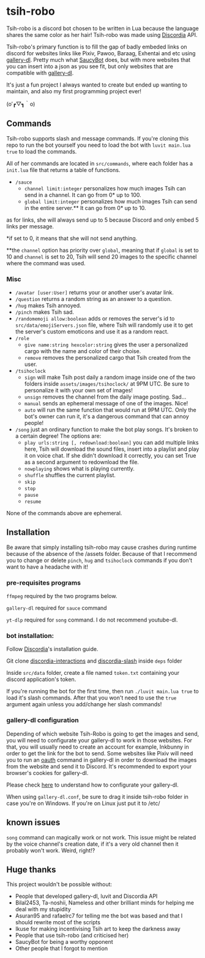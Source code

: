 # tsih-robo

Tsih-robo is a discord bot chosen to be written in Lua because the language shares the same color as her hair! Tsih-robo was made using [Discordia](https://github.com/SinisterRectus/discordia) API.

Tsih-robo's primary function is to fill the gap of badly embeded links on discord for websites links like Pixiv, Pawoo, Baraag, Exhentai and etc using [gallery-dl](https://github.com/mikf/gallery-dl). Pretty much what [SaucyBot](https://github.com/Sn0wCrack/saucybot-discord) does, but with more websites that you can insert into a json as you see fit, but only websites that are compatible with [gallery-dl](https://github.com/mikf/gallery-dl).

It's just a fun project I always wanted to create but ended up wanting to maintain, and also my first programming project ever!

(o′┏▽┓｀o)

## Commands

Tsih-robo supports slash and message commands. If you're cloning this repo to run the bot yourself you need to load the bot with `luvit main.lua true` to load the commands.

All of her commands are located in `src/commands`, where each folder has a `init.lua` file that returns a table of functions.

- `/sauce`
    - `channel limit:integer` personalizes how much images Tsih can send in a channel. It can go from 0* up to 100.
    - `global limit:integer` personalizes how much images Tsih can send in the entire server.** It can go from 0* up to 10.

as for links, she will always send up to 5 because Discord and only embed 5 links per message.

*if set to 0, it means that she will not send anything.

**the `channel` option has priority over `global`, meaning that if `global` is set to 10 and `channel` is set to 20, Tsih will send 20 images to the specific channel where the command was used.

### Misc

- `/avatar [user:User]` returns your or another user's avatar link.
- `/question` returns a random string as an answer to a question.
- `/hug` makes Tsih annoyed.
- `/pinch` makes Tsih sad.
- `/randomemoji allow:boolean` adds or removes the server's id to `src/data/emojiServers.json` file, where Tsih will randomly use it to get the server's custom emoticons and use it as a random react.
- `/role`
    - `give name:string hexcolor:string` gives the user a personalized cargo with the name and color of their choise.
    - `remove` removes the personalized cargo that Tsih created from the user.
- `/tsihoclock`
    - `sign` will make Tsih post daily a random image inside one of the two folders inside `assets/images/tsihoclock/` at 9PM UTC. Be sure to personalize it with your own set of images!
    - `unsign` removes the channel from the daily image posting. Sad...
    - `manual` sends an ephemeral message of one of the images. Nice!
    - `auto` will run the same function that would run at 9PM UTC. Only the bot's owner can run it, it's a dangerous command that can annoy people!
- `/song` just an ordinary function to make the bot play songs. It's broken to a certain degree! The options are:
    - `play urls:string [, redownload:boolean]` you can add multiple links here, Tsih will download the sound files, insert into a playlist and play it on voice chat. If she didn't download it correctly, you can set True as a second argument to redownload the file.
    - `nowplaying` shows what is playing currently.
    - `shuffle` shuffles the current playlist.
    - `skip`
    - `stop`
    - `pause`
    - `resume`

None of the commands above are ephemeral.

## Installation

Be aware that simply installing tsih-robo may cause crashes during runtime because of the absence of the /assets folder. Because of that I recommend you to change or delete `pinch`, `hug` and `tsihoclock` commands if you don't want to have a headache with it!

### pre-requisites programs

`ffmpeg` required by the two programs below.

`gallery-dl` required for `sauce` command

`yt-dlp` required for `song` command. I do not recommend youtube-dl.

### bot installation:

Follow [Discordia](https://github.com/SinisterRectus/discordia)'s installation guide.

Git clone [discordia-interactions](https://github.com/Bilal2453/discordia-interactions) and [discordia-slash](https://github.com/GitSparTV/discordia-slash) inside `deps` folder

Inside `src/data` folder, create a file named `token.txt` containing your discord application's token.

If you're running the bot for the first time, then run `./luvit main.lua true` to load it's slash commands. After that you won't need to use the `true` argument again unless you add/change her slash commands!

### gallery-dl configuration

Depending of which website Tsih-Robo is going to get the images and send, you will need to configurate your gallery-dl to work in those websites.
For that, you will usually need to create an account for example, Inkbunny in order to get the link for the bot to send.
Some websites like Pixiv will need you to run an [oauth](https://github.com/mikf/gallery-dl#oauth) command in gallery-dl in order to download the images from the website and send it to Discord.
It's recommended to export your browser's cookies for gallery-dl.

Please check [here](https://github.com/mikf/gallery-dl#configuration) to understand how to configurate your gallery-dl.

When using `gallery-dl.conf`, be sure to drag it inside tsih-robo folder in case you're on Windows. If you're on Linux just put it to /etc/

## known issues

`song` command can magically work or not work. This issue might be related by the voice channel's creation date, if it's a very old channel then it probably won't work. Weird, right!?

## Huge thanks

This project wouldn't be possible without:

- People that developed gallery-dl, luvit and Discordia API
- Bilal2453, Ta-noshii, Nameless and other brilliant minds for helping me deal with my stupidity
- Asuran95 and rafaelrc7 for telling me the bot was based and that I should rewrite most of the scripts
- Ikuse for making incentivising Tsih art to keep the darkness away
- People that use tsih-robo (and criticised her)
- SaucyBot for being a worthy opponent
- Other people that I forgot to mention
